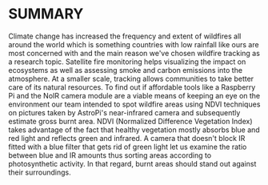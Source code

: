 # SUMMARY

Climate change has increased the frequency and extent of wildfires all around the world which is something countries with low rainfall like ours are most concerned with and the main reason we've chosen wildfire tracking as a research topic.
Satellite fire monitoring helps visualizing the impact on ecosystems as well as assessing smoke and carbon emissions into the atmosphere. At a smaller scale, tracking allows communities to take better care of its natural resources.
To find out if affordable tools like a Raspberry Pi and the NoIR camera module are a viable means of keeping an eye on the environment our team intended to spot wildfire areas using NDVI techniques on pictures taken by AstroPi's near-infrared camera and subsequently estimate gross burnt area.
NDVI (Normalized Difference Vegetation Index) takes advantage of the fact that healthy vegetation mostly absorbs blue and red light and reflects green and infrared. A camera that doesn't block IR fitted with a blue filter that gets rid of green light let us examine the ratio between blue and IR amounts thus sorting areas according to photosynthetic activity. In that regard, burnt areas should stand out against their surroundings.
